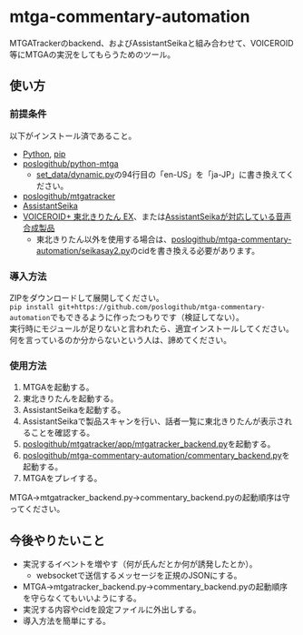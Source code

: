 # mtga-commentary-automation

MTGATrackerのbackend、およびAssistantSeikaと組み合わせて、VOICEROID等にMTGAの実況をしてもらうためのツール。
 
## 使い方

### 前提条件

以下がインストール済であること。

* [Python](https://www.python.org/), [pip](https://pypi.org/project/pip/)
* [poslogithub/python-mtga](https://github.com/poslogithub/python-mtga)
  * [set_data/dynamic.py](https://github.com/poslogithub/python-mtga/blob/master/source/mtga/set_data/dynamic.py)の94行目の「en-US」を「ja-JP」に書き換えてください。
* [poslogithub/mtgatracker](https://github.com/poslogithub/mtgatracker)
* [AssistantSeika](https://hgotoh.jp/wiki/doku.php/documents/voiceroid/assistantseika/start)
* [VOICEROID+ 東北きりたん EX](https://www.ah-soft.com/voiceroid/kiritan/)、または[AssistantSeikaが対応している音声合成製品](https://hgotoh.jp/wiki/doku.php/documents/voiceroid/assistantseika/assistantseika-004)
  * 東北きりたん以外を使用する場合は、[poslogithub/mtga-commentary-automation/seikasay2.py](https://github.com/poslogithub/mtga-commentary-automation/blob/main/src/mtgacommentary/seikasay2.py)のcidを書き換える必要があります。

### 導入方法

ZIPをダウンロードして展開してください。<br />
`pip install git+https://github.com/poslogithub/mtga-commentary-automation`でもできるように作ったつもりです（検証してない）。<br />
実行時にモジュールが足りないと言われたら、適宜インストールしてください。<br />
何を言っているのか分からないという人は、諦めてください。<br />

### 使用方法

1. MTGAを起動する。
2. 東北きりたんを起動する。
3. AssistantSeikaを起動する。
4. AssistantSeikaで製品スキャンを行い、話者一覧に東北きりたんが表示されることを確認する。
5. [poslogithub/mtgatracker/app/mtgatracker_backend.py](https://github.com/poslogithub/mtgatracker/blob/master/app/mtgatracker_backend.py)を起動する。
6. [poslogithub/mtga-commentary-automation/commentary_backend.py](https://github.com/poslogithub/mtga-commentary-automation/blob/main/src/mtgacommentary/commentary_backend.py)を起動する。
7. MTGAをプレイする。

MTGA→mtgatracker_backend.py→commentary_backend.pyの起動順序は守ってください。

## 今後やりたいこと

* 実況するイベントを増やす（何が氏んだとか何が誘発したとか）。
  * websocketで送信するメッセージを正規のJSONにする。
* MTGA→mtgatracker_backend.py→commentary_backend.pyの起動順序を守らなくてもいいようにする。
* 実況する内容やcidを設定ファイルに外出しする。
* 導入方法を簡単にする。
